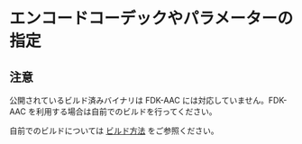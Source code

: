 # エンコードコーデックやパラメーターの指定

## 注意

公開されているビルド済みバイナリは FDK-AAC には対応していません。FDK-AAC を利用する場合は自前でのビルドを行ってください。

自前でのビルドについては [ビルド方法](build.md) をご参照ください。
